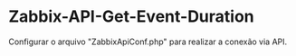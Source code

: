 # Zabbix-API-Get-Event-Duration

Configurar o arquivo "ZabbixApiConf.php" para realizar a conexão via API.